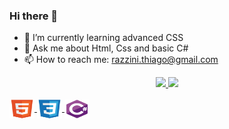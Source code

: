 ### Hi there 👋

- 🌱 I’m currently learning advanced CSS
- 💬 Ask me about Html, Css and basic C#
- 📫 How to reach me: razzini.thiago@gmail.com


<div align="center">
  <a href="https://github.com/Razzini">
  <img height="180em" src="https://github-readme-stats.vercel.app/api?username=Razzini&show_icons=true&theme=midnight-purple&include_all_commits=true&count_private=true"/>
  <img height="180em" src="https://github-readme-stats.vercel.app/api/top-langs/?username=Razzini&layout=compact&langs_count=7&theme=midnight-purple"/>
</div>

<div style="display: inline_block"><br>
  <img align="center" alt="Thiago-HTML" height="30" width="40" src="https://raw.githubusercontent.com/devicons/devicon/master/icons/html5/html5-original.svg">
  <img align="center" alt="Thiago-CSS" height="30" width="40" src="https://raw.githubusercontent.com/devicons/devicon/master/icons/css3/css3-original.svg">
  <img align="center" alt="Thiago-Csharp" height="30" width="40" src="https://raw.githubusercontent.com/devicons/devicon/master/icons/csharp/csharp-original.svg">
</div>
